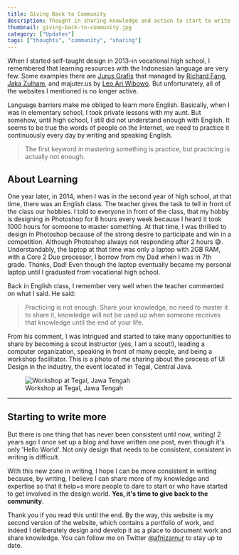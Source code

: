 ```yaml
---
title: Giving Back to Community
description: Thought in sharing knowledge and action to start to write again.
thumbnail: giving-back-to-community.jpg
category: ["Updates"]
tags: ["thoughts", "community", "sharing"]
---
```


When I started self-taught design in 2013–in vocational high school, I remembered that learning resources with the Indonesian language are very few. Some examples there are [Jurus Grafis](https://www.facebook.com/jurusgrafis) that managed by [Richard Fang](https://id.linkedin.com/in/rfang), [Jaka Zulham](https://jakajulham.com/), and majuter.us by [Leo Ari Wibowo](https://www.behance.net/LeoAW). But unfortunately, all of the websites I mentioned is no longer active.

Language barriers make me obliged to learn more English. Basically, when I was in elementary school, I took private lessons with my aunt. But somehow, until high school, I still did not understand enough with English. It seems to be true the words of people on the Internet, we need to practice it continuously every day by writing and speaking English.

> The first keyword in mastering something is practice, but practicing is actually not enough.

## About Learning

One year later, in 2014, when I was in the second year of high school, at that time, there was an English class. The teacher gives the task to tell in front of the class our hobbies. I told to everyone in front of the class, that my hobby is designing in Photoshop for 8 hours every week because I heard it took 1000 hours for someone to master something. At that time, I was thrilled to design in Photoshop because of the strong desire to participate and win in a competition. Although Photoshop always not responding after 2 hours 😅. Understandably, the laptop at that time was only a laptop with 2GB RAM, with a Core 2 Duo processor, I borrow from my Dad when I was in 7th grade. Thanks, Dad! Even though the laptop eventually became my personal laptop until I graduated from vocational high school.

Back in English class, I remember very well when the teacher commented on what I said. He said:

> Practicing is not enough. Share your knowledge, no need to master it to share it, knowledge will not be used up when someone receives that knowledge until the end of your life.

From his comment, I was intrigued and started to take many opportunities to share by becoming a scout instructor (yes, I am a scout!), leading a computer organization, speaking in front of many people, and being a workshop facilitator. This is a photo of me sharing about the process of UI Design in the industry, the event located in Tegal, Central Java.

<figure>
        <img src="https://res.cloudinary.com/afnizarnur/image/upload/afnizarnur.com/afnizar-tegal-invofest_s4henw.jpg" alt="Workshop at Tegal, Jawa Tengah" /> 
        <figcaption>Workshop at Tegal, Jawa Tengah</figcaption>
</figure>

---

## Starting to write more

But there is one thing that has never been consistent until now, writing! 2 years ago I once set up a blog and have written one post, even though it's only 'Hello World'. Not only design that needs to be consistent, consistent in writing is difficult.

With this new zone in writing, I hope I can be more consistent in writing because, by writing, I believe I can share more of my knowledge and expertise so that it help=s more people to dare to start or who have started to get involved in the design world. **Yes, it's time to give back to the community**.

Thank you if you read this until the end. By the way, this website is my second version of the website, which contains a portfolio of work, and indeed I deliberately design and develop it as a place to document work and share knowledge. You can follow me on Twitter [@afnizarnur](https://twitter.com/afnizarnur) to stay up to date.

